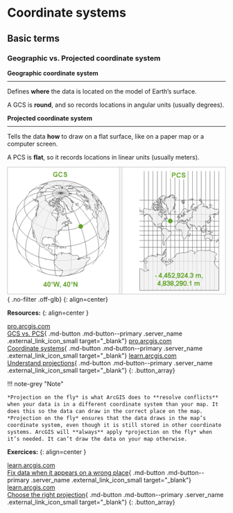 # Coordinate systems

## Basic terms

### Geographic vs. Projected coordinate system

<div class="grid_container">
  <div class="grid_item" style="flex:1 1 300px;">
    <strong>Geographic coordinate system</strong>
    <hr style="margin:10px 0 !important;">
    <p>Defines <strong>where</strong> the data is located on the model of Earth’s surface.</p>
    <p>A GCS is <strong>round</strong>, and so records locations in angular units (usually degrees).</p>
  </div>
  <div class="grid_item" style="flex:1 1 300px;">
    <strong>Projected coordinate system</strong>
    <hr style="margin:10px 0 !important;">
    <p>Tells the data <strong>how</strong> to draw on a flat surface, like on a paper map or a computer screen.</p>
    <p>A PCS is <strong>flat</strong>, so it records locations in linear units (usually meters).</p>
  </div>
</div>

![](../assets/cviceni2/CS.png){ .no-filter .off-glb}
{: align=center}

__Resources:__
{: align=center }

[<span>pro.arcgis.com</span><br>GCS vs. PCS](https://www.esri.com/arcgis-blog/products/arcgis-pro/mapping/gcs_vs_pcs/){ .md-button .md-button--primary .server_name .external_link_icon_small target="_blank"}
[<span>pro.arcgis.com</span><br>Coordinate systems](https://www.esri.com/arcgis-blog/products/arcgis-pro/mapping/coordinate-systems-difference/){ .md-button .md-button--primary .server_name .external_link_icon_small target="_blank"}
[<span>learn.arcgis.com</span><br>Understand projections](https://learn.arcgis.com/en/projects/choose-the-right-projection/#understand-projections){ .md-button .md-button--primary .server_name .external_link_icon_small target="_blank"}
{: .button_array}

!!! note-grey "Note"

    *Projection on the fly* is what ArcGIS does to **resolve conflicts** when your data is in a different coordinate system than your map. It does this so the data can draw in the correct place on the map. *Projection on the fly* ensures that the data draws in the map’s coordinate system, even though it is still stored in other coordinate systems. ArcGIS will **always** apply *projection on the fly* when it’s needed. It can’t draw the data on your map otherwise.

__Exercices:__
{: align=center }

[<span>learn.arcgis.com</span><br>Fix data when it appears on a wrong place](https://learn.arcgis.com/en/projects/fix-data-when-it-appears-in-the-wrong-place/){ .md-button .md-button--primary .server_name .external_link_icon_small target="_blank"}
[<span>learn.arcgis.com</span><br>Choose the right projection](https://learn.arcgis.com/en/projects/choose-the-right-projection/){ .md-button .md-button--primary .server_name .external_link_icon_small target="_blank"}
{: .button_array}